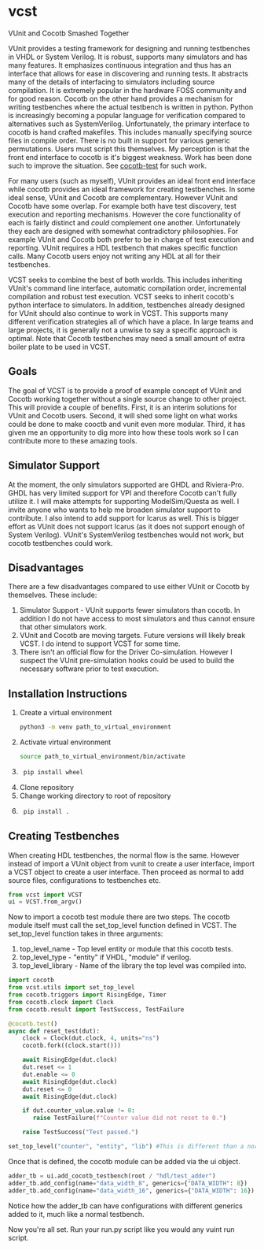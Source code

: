 # vcst
VUnit and Cocotb Smashed Together

VUnit provides a testing framework for designing and running testbenches in VHDL or System Verilog. It is robust, supports many simulators and has many features. It emphasizes continuous integration and thus has an interface that allows for ease in discovering and running tests. It abstracts many of the details of interfacing to simulators including source compilation. It is extremely popular in the hardware FOSS community and for good reason. Cocotb on the other hand provides a mechanism for writing testbenches where the actual testbench is written in python. Python is increasingly becoming a popular language for verification compared to alternatives such as SystemVerilog. Unfortunately, the primary interface to cocotb is hand crafted makefiles. This includes manually specifying source files in compile order. There is no built in support for various generic permutations. Users must script this themselves. My perception is that the front end interface to cocotb is it's biggest weakness. Work has been done such to improve the situation. See [cocotb-test](https://github.com/themperek/cocotb-test) for such work. 

For many users (such as myself), VUnit provides an ideal front end interface while cocotb provides an ideal framework for creating testbenches. In some ideal sense, VUnit and Cocotb are complementary. However VUnit and Cocotb have some overlap. For example both have test discovery, test execution and reporting mechanisms. However the core functionality of each is fairly distinct and *could* complement one another. Unfortunately they each are designed with somewhat contradictory philosophies. For example VUnit and Cocotb both prefer to be in charge of test execution and reporting. VUnit requires a HDL testbench that makes specific function calls. Many Cocotb users enjoy not writing any HDL at all for their testbenches.

VCST seeks to combine the best of both worlds. This includes inheriting VUnit's command line interface, automatic compilation order, incremental compilation and robust test execution. VCST seeks to inherit cocotb's python interface to simulators. In addition, testbenches already designed for VUnit should also continue to work in VCST. This supports many different verification strategies all of which have a place. In large teams and large projects, it is generally not a unwise to say a specific approach is optimal. Note that Cocotb testbenches may need a small amount of extra boiler plate to be used in VCST. 

## Goals
The goal of VCST is to provide a proof of example concept of VUnit and Cocotb working together without a single source change to other project. This will provide a couple of benefits. First, it is an interim solutions for VUnit and Cocotb users. Second, it will shed some light on what works could be done to make cooctb and vunit even more modular. Third, it has given me an opportunity to dig more into how these tools work so I can contribute more to these amazing tools.

## Simulator Support
At the moment, the only simulators supported are GHDL and Riviera-Pro. GHDL has very limited support for VPI and therefore Cocotb can't fully utilize it. I will make attempts for supporting ModelSim/Questa as well. I invite anyone who wants to help me broaden simulator support to contribute. I also intend to add support for Icarus as well. This is bigger effort as VUnit does not support Icarus (as it does not support enough of System Verilog). VUnit's SystemVerilog testbenches would not work, but cocotb testbenches could work. 

## Disadvantages
There are a few disadvantages compared to use either VUnit or Cocotb by themselves. These include:
1. Simulator Support - VUnit supports fewer simulators than cocotb. In addition I do not have access to most simulators and thus cannot ensure that other simulators work.
2. VUnit and Cocotb are moving targets. Future versions will likely break VCST. I do intend to support VCST for some time.
3. There isn't an official flow for the Driver Co-simulation. However I suspect the VUnit pre-simulation hooks could be used to build the necessary software prior to test execution.

## Installation Instructions
1. Create a virtual environment
    ```bash
    python3 -m venv path_to_virtual_environment
    ```    
2. Activate virtual environment 
    ```bash
    source path_to_virtual_environment/bin/activate
    ```
3. ```bash
    pip install wheel
    ```
4. Clone repository
5. Change working directory to root of repository 
6. ```bash
    pip install .
    ```

## Creating Testbenches
When creating HDL testbenches, the normal flow is the same. However instead of import a VUnit object from vunit to create a user interface, import a VCST object to create a user interface. Then proceed as normal to add source files, configurations to testbenches etc. 
```python
from vcst import VCST
ui = VCST.from_argv()
```

Now to import a cocotb test module there are two steps. The cocotb module itself must call the set_top_level function defined in VCST. The set_top_level function takes in three arguments:
1. top_level_name - Top level entity or module that this cocotb tests.
2. top_level_type - "entity" if VHDL, "module" if verilog.
3. top_level_library - Name of the library the top level was compiled into.

```python
import cocotb
from vcst.utils import set_top_level
from cocotb.triggers import RisingEdge, Timer
from cocotb.clock import Clock
from cocotb.result import TestSuccess, TestFailure

@cocotb.test()
async def reset_test(dut):
    clock = Clock(dut.clock, 4, units="ns")
    cocotb.fork((clock.start()))

    await RisingEdge(dut.clock)
    dut.reset <= 1
    dut.enable <= 0
    await RisingEdge(dut.clock)
    dut.reset <= 0
    await RisingEdge(dut.clock)

    if dut.counter_value.value != 0:
       raise TestFailure(f"Counter value did not reset to 0.")

    raise TestSuccess("Test passed.")

set_top_level("counter", "entity", "lib") #This is different than a normal cocotb testbench

```

Once that is defined, the cocotb module can be added via the ui object.
```python
adder_tb = ui.add_cocotb_testbench(root / "hdl/test_adder")
adder_tb.add_config(name="data_width_8", generics={"DATA_WIDTH": 8})
adder_tb.add_config(name="data_width_16", generics={"DATA_WIDTH": 16})
```
Notice how the adder_tb can have configurations with different generics added to it, much like a normal testbench.

Now you're all set. Run your run.py script like you would any vuint run script.

